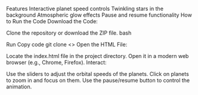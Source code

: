 Features
Interactive planet speed controls
Twinkling stars in the background
Atmospheric glow effects
Pause and resume functionality
How to Run the Code
Download the Code:

Clone the repository or download the ZIP file.
bash

Run
Copy code
git clone <>
Open the HTML File:

Locate the index.html file in the project directory.
Open it in a modern web browser (e.g., Chrome, Firefox).
Interact:

Use the sliders to adjust the orbital speeds of the planets.
Click on planets to zoom in and focus on them.
Use the pause/resume button to control the animation.
